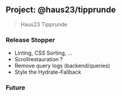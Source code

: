 ## Project: @haus23/tipprunde

> Haus23 Tipprunde

### Release Stopper

- Linting, CSS Sorting, ...
- Scrollrestauration ?
- Remove query logs (backend/queries)
- Style the Hydrate-Fallback

### Future
